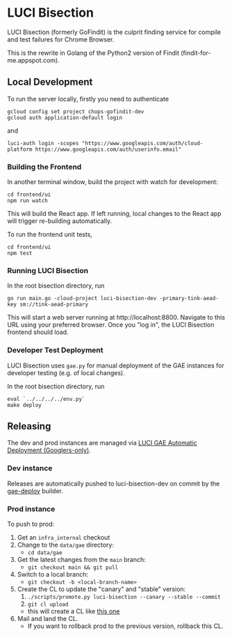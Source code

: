 # LUCI Bisection

LUCI Bisection (formerly GoFindit) is the culprit finding service for compile and test failures for Chrome Browser.

This is the rewrite in Golang of the Python2 version of Findit (findit-for-me.appspot.com).

## Local Development

To run the server locally, firstly you need to authenticate
```
gcloud config set project chops-gofindit-dev
gcloud auth application-default login
```
and
```
luci-auth login -scopes "https://www.googleapis.com/auth/cloud-platform https://www.googleapis.com/auth/userinfo.email"
```

### Building the Frontend

In another terminal window, build the project with watch for development:
```
cd frontend/ui
npm run watch
```
This will build the React app. If left running, local changes to the React app
will trigger re-building automatically.

To run the frontend unit tests,
```
cd frontend/ui
npm test
```

### Running LUCI Bisection

In the root bisection directory, run
```
go run main.go -cloud-project luci-bisection-dev -primary-tink-aead-key sm://tink-aead-primary
```

This will start a web server running at http://localhost:8800.
Navigate to this URL using your preferred browser.
Once you "log in", the LUCI Bisection frontend should load.

### Developer Test Deployment

LUCI Bisection uses `gae.py` for manual deployment of the GAE instances for developer
testing (e.g. of local changes).

In the root bisection directory, run
```
eval `../../../../env.py`
make deploy
```

## Releasing

The dev and prod instances are managed via
[LUCI GAE Automatic Deployment (Googlers-only)](http://go/luci/how_to_deploy.md).

### Dev instance

Releases are automatically pushed to luci-bisection-dev on commit by the
[gae-deploy](https://ci.chromium.org/p/infradata-gae/builders/ci/gae-deploy)
builder.

### Prod instance

To push to prod:
1. Get an `infra_internal` checkout
1. Change to the `data/gae` directory:
    * `cd data/gae`
1. Get the latest changes from the `main` branch:
    * `git checkout main && git pull`
1. Switch to a local branch:
    * `git checkout -b <local-branch-name>`
1. Create the CL to update the "canary" and "stable" version:
    1. `./scripts/promote.py luci-bisection --canary --stable --commit`
    1. `git cl upload`
    * this will create a CL like [this one](https://chrome-internal-review.googlesource.com/c/infradata/gae/+/5008853)
1. Mail and land the CL.
    * If you want to rollback prod to the previous version, rollback this CL.
